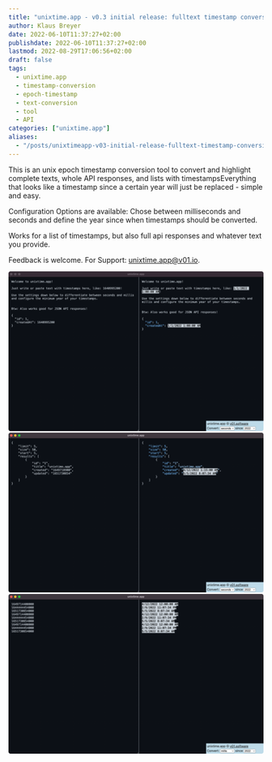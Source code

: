 ```yaml
---
title: "unixtime.app - v0.3 initial release: fulltext timestamp conversion"
author: Klaus Breyer
date: 2022-06-10T11:37:27+02:00
publishdate: 2022-06-10T11:37:27+02:00
lastmod: 2022-08-29T17:06:56+02:00
draft: false
tags:
  - unixtime.app
  - timestamp-conversion
  - epoch-timestamp
  - text-conversion
  - tool
  - API
categories: ["unixtime.app"]
aliases:
  - "/posts/unixtimeapp-v03-initial-release-fulltext-timestamp-conversion/"
---
```


This is an unix epoch timestamp conversion tool to convert and highlight complete texts, whole API responses, and lists with timestampsEverything that looks like a timestamp since a certain year will just be replaced - simple and easy.

Configuration Options are available: Chose between milliseconds and seconds and define the year since when timestamps should be converted.

Works for a list of timestamps, but also full api responses and whatever text you provide.

Feedback is welcome. For Support: [unixtime.app@v01.io](mailto:unixtime.app@v01.io).

[![](Screenshot-2022-06-17-at-11.11.26-1024x640.png)](Screenshot-2022-06-17-at-11.11.26.png)
[![](Screenshot-2022-06-17-at-11.11.36-1024x640.png)](Screenshot-2022-06-17-at-11.11.36.png)
[![](Screenshot-2022-06-17-at-11.13.05-1024x640.png)](Screenshot-2022-06-17-at-11.13.05.png)
